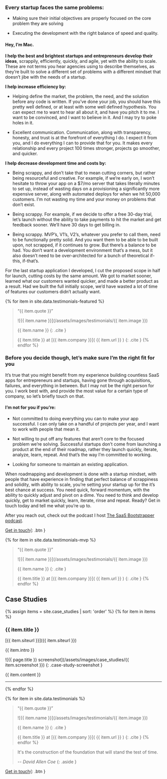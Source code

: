
### Every startup faces the same problems:

  * Making sure their initial objectives are properly focused on the core problem they are solving
  
  * Executing the development with the right balance of speed and quality.

#### Hey, I’m Mac.

**I help the best and brightest startups and entrepreneurs develop their ideas**, scrappily, efficiently, quickly, and agile, yet with the ability to scale. These are not terms you hear agencies using to describe themselves, as they’re built to solve a different set of problems with a different mindset that doesn’t jibe with the needs of a startup.

**I help increase efficiency by:**

  * Helping define the market, the problem, the need, and the solution before any code is written. If you’ve done your job, you should have this pretty well defined, or at least with some well defined hypothesis. You can expect me to want to hear all about it, and have you pitch it to me. I want to be convinced, and I want to believe in it. And I may try to poke holes in it.

  * Excellent communication. Communication, along with transparency, honesty, and trust is at the forefront of everything I do. I expect it from you, and I do everything I can to provide that for you. It makes every relationship and every project 100 times stronger, projects go smoother, and quicker.

**I help decrease development time and costs by:**

  * Being scrappy, and don’t take that to mean cutting corners, but rather being resourceful and creative. For example, if we’re early on, I won’t hesitate to throw your app on a $7/mo server that takes literally minutes to set up, instead of wasting days on a provisioning a significantly more expensive server, along with automated deploys for when we hit 50,000 customers. I’m not wasting my time and your money on problems that don’t exist.

  * Being scrappy. For example, if we decide to offer a free 30-day trial, let’s launch without the ability to take payments to hit the market and get feedback sooner. We’ll have 30 days to get billing in. 

  * Being scrappy. MVP’s, V1’s, V2’s, whatever you prefer to call them, need to be functionally pretty solid. And you want them to be able to be built upon, not scrapped, if it continues to grow. But there’s a balance to be had. You don’t want a development environment that’s a mess, but it also doesn’t need to be over-architected for a bunch of theoretical if-this, if-that’s.

<span>For the last startup application I developed, I cut the proposed scope in half for launch, cutting costs by the same amount. We got to market sooner, learned what our customers wanted quicker, and made a better product as a result. Had we built the full initially scope, we’d have wasted a lot of time of features our customers didn’t actually want.</span>

{% for item in site.data.testimonials-featured %}
> “{{ item.quote }}”
>
>![{{ item.name }}](/assets/images/testimonials/{{ item.image  }}) 
>
>{{ item.name }}
>{: .cite }
>
>{{ item.title }} at [{{ item.company }}]( {{ item.url }} )
>{: .cite }
{% endfor %}

### Before you decide though, let’s make sure I’m the right fit for you

It’s true that you might benefit from my experience building countless SaaS apps for entrepreneurs and startups, having gone through acquisitions, failures, and everything in between. But I may not be the right person for you. I work best with, and provide the most value for a certain type of company, so let’s briefly touch on that.

#### I’m not for you if you’re:

  * Not committed to doing everything you can to make your app successful. I can only take on a handful of projects per year, and I want to work with people that mean it. 

  * Not willing to put off any features that aren’t core to the focused problem we’re solving. Successful startups don’t come from launching a product at the end of their roadmap, rather they launch quickly, iterate, analyze, learn, repeat. And that’s the way I’m committed to working.
  
  * Looking for someone to maintain an existing application.

When roadmapping and development is done with a startup mindset, with people that have experience in finding that perfect balance of scrappiness and solidity, with ability to scale, you’re setting your startup up for the it’s best chance at success. You need quick, forward momentum, with the ability to quickly adjust and pivot on a dime. You need to think and develop quickly, get to market quickly, learn, iterate, rinse and repeat. Ready? Get in touch today and tell me what you’re up to.

After you reach out, check out the podcast I host [The SaaS Bootstrapper podcast](http://thesaasbootstrapper.com/podcast/).

[Get in touch](mailto:mac.martine@gmail.com){: .btn } 

{% for item in site.data.testimonials-mvp %}
> “{{ item.quote }}”
>
>![{{ item.name }}](/assets/images/testimonials/{{ item.image  }}) 
>
>{{ item.name }}
>{: .cite }
>
>{{ item.title }} at [{{ item.company }}]( {{ item.url }} )
>{: .cite }
{% endfor %}



## Case Studies

<!--Here's a select sampling of recent projects:-->

{% assign items = site.case_studies | sort: 'order' %}
{% for item in items %}

<!--[![{{ page.title }} logo](/assets/images/case_studies/{{ item.logo }})]({{ item.url }}){: .a-plain }-->
<!--{: .case-study-logo }-->

### {{ item.title }}

[{{ item.siteurl }}]({{ item.siteurl }})

{{ item.intro }}

![{{ page.title }} screenshot](/assets/images/case_studies/{{ item.screenshot }})
{: .case-study-screenshot }

{{ item.content }}

<hr/>

{% endfor %}

{% for item in site.data.testimonials %}
> “{{ item.quote }}”
>
>![{{ item.name }}](/assets/images/testimonials/{{ item.image  }}) 
>
>{{ item.name }}
>{: .cite }
>
>{{ item.title }} at [{{ item.company }}]( {{ item.url }} )
>{: .cite }
{% endfor %}

<!--Quote-->

> It's the construction of the foundation that will stand the test of time. 
>
> *-- David Allen Coe*
{: .aside }


[Get in touch](mailto:mac.martine@gmail.com){: .btn } 
